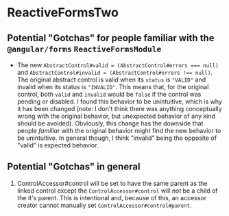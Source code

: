 # ReactiveFormsTwo

## Potential "Gotchas" for people familiar with the `@angular/forms` `ReactiveFormsModule`

- The new `AbstractControl#valid = (AbstractControl#errors === null)` and `AbstractControl#invalid = (AbstractControl#errors !== null)`. The original abstract control is valid when its `status` is `"VALID"` and invalid when its status is `"INVALID"`. This means that, for the original control, both `valid` and `invalid` would be `false` if the control was pending or disabled. I found this behavior to be unintuitive, which is why it has been changed (note: I don't think there was anything conceptually wrong with the original behavior, but unexpected behavior of any kind should be avoided). Obviously, this change has the downside that people _familiar_ with the original behavior might find the new behavior to be unintuitive. In general though, I think "invalid" being the opposite of "valid" is expected behavior.

## Potential "Gotchas" in general

1. ControlAccessor#control will be set to have the same parent as the linked control except the `ControlAccessor#control` will _not_ be a child of the it's parent. This is intentional and, because of this, an accessor creator cannot manually set `ControlAccessor#control#parent`.
